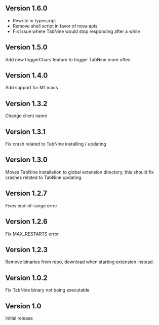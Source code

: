 ## Version 1.6.0

- Rewrite in typescript
- Remove shell script in favor of nova apis
- Fix issue where TabNine would stop responding after a while

## Version 1.5.0

Add new triggerChars feature to trigger TabNine more often

## Version 1.4.0

Add support for M1 macs

## Version 1.3.2

Change client name

## Version 1.3.1

Fix crash related to TabNine installing / updating

## Version 1.3.0

Moves TabNine installation to global extension directory, this should fix crashes related to TabNine updating.

## Version 1.2.7

Fixes end-of-range error

## Version 1.2.6

Fix MAX_RESTARTS error

## Version 1.2.3

Remove binaries from repo, download when starting extension instead.

## Version 1.0.2

Fix TabNine binary not being executable

## Version 1.0

Initial release
